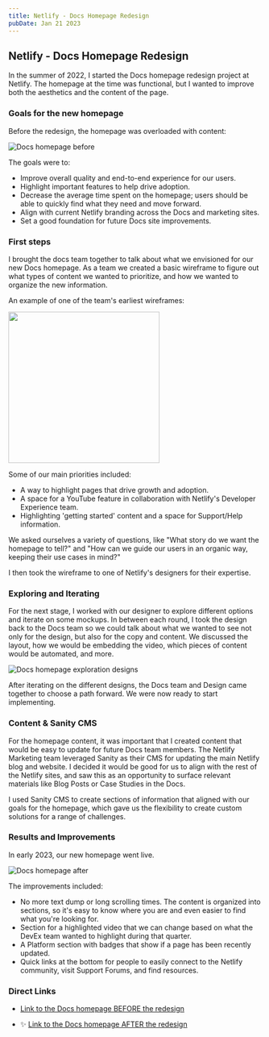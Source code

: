```yaml
---
title: Netlify - Docs Homepage Redesign
pubDate: Jan 21 2023
---
```



## Netlify - Docs Homepage Redesign

In the summer of 2022, I started the Docs homepage redesign project at Netlify. The homepage at the time was functional, but I wanted to improve both the aesthetics and the content of the page. 

### Goals for the new homepage

Before the redesign, the homepage was overloaded with content:

![Docs homepage before](/portfolio/assets/img/docsHomeBefore.gif)

The goals were to:
- Improve overall quality and end-to-end experience for our users.
- Highlight important features to help drive adoption.
- Decrease the average time spent on the homepage; users should be able to quickly find what they need and move forward.
- Align with current Netlify branding across the Docs and marketing sites.
- Set a good foundation for future Docs site improvements.

### First steps

I brought the docs team together to talk about what we envisioned for our new Docs homepage. As a team we created a basic wireframe to figure out what types of content we wanted to prioritize, and how we wanted to organize the new information.

An example of one of the team's earliest wireframes:

<img src="/portfolio/assets/img/docsHomeWireframe.png" height="300px">

Some of our main priorities included:
- A way to highlight pages that drive growth and adoption.
- A space for a YouTube feature in collaboration with Netlify's Developer Experience team.
- Highlighting 'getting started' content and a space for Support/Help information.

We asked ourselves a variety of questions, like "What story do we want the homepage to tell?" and "How can we guide our users in an organic way, keeping their use cases in mind?"

I then took the wireframe to one of Netlify's designers for their expertise.

### Exploring and Iterating

For the next stage, I worked with our designer to explore different options and iterate on some mockups. In between each round, I took the design back to the Docs team so we could talk about what we wanted to see not only for the design, but also for the copy and content. We discussed the layout, how we would be embedding the video, which pieces of content would be automated, and more.

![Docs homepage exploration designs](/portfolio/assets/img/docsHomeExplorations.png)

After iterating on the different designs, the Docs team and Design came together to choose a path forward. We were now ready to start implementing.

### Content & Sanity CMS

For the homepage content, it was important that I created content that would be easy to update for future Docs team members. The Netlify Marketing team leveraged Sanity as their CMS for updating the main Netlify blog and website. I decided it would be good for us to align with the rest of the Netlify sites, and saw this as an opportunity to surface relevant materials like Blog Posts or Case Studies in the Docs.

I used Sanity CMS to create sections of information that aligned with our goals for the homepage, which gave us the flexibility to create custom solutions for a range of challenges.

### Results and Improvements

In early 2023, our new homepage went live.

![Docs homepage after](/portfolio/assets/img/docsHomeAfter.gif)

The improvements included:
- No more text dump or long scrolling times. The content is organized into sections, so it's easy to know where you are and even easier to find what you're looking for.
- Section for a highlighted video that we can change based on what the DevEx team wanted to highlight during that quarter.
- A Platform section with badges that show if a page has been recently updated.
- Quick links at the bottom for people to easily connect to the Netlify community, visit Support Forums, and find resources.

### Direct Links

- <a href="https://web.archive.org/web/20220630202018/https://docs.netlify.com/" target="new">Link to the Docs homepage BEFORE the redesign</a>

- ✨ <a href="https://web.archive.org/web/20230131202505/https://docs.netlify.com/" target="new">Link to the Docs homepage AFTER the redesign</a>